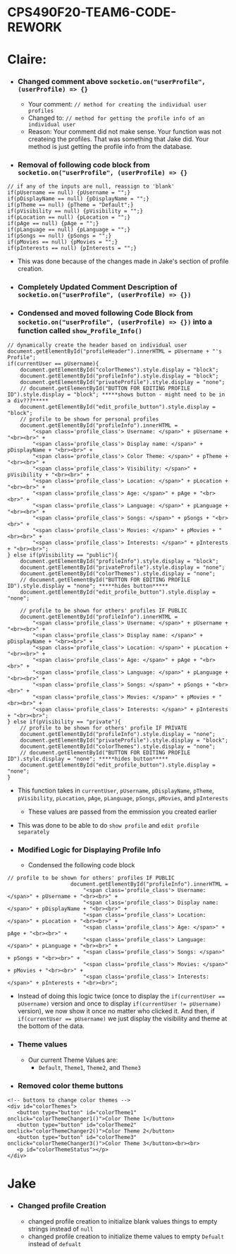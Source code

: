 # CPS490F20-TEAM6-CODE-REWORK

# Claire:
* ### Changed comment above `socketio.on("userProfile", (userProfile) => {}`
  * Your comment: `// method for creating the individual user profiles`
  * Changed to: `// method for getting the profile info of an individual user`
  * Reason: Your comment did not make sense. Your function was not createing the profiles. That was something that Jake did. Your method is just getting the profile info from the database.

* ### Removal of following code block from `socketio.on("userProfile", (userProfile) => {}`
```
// if any of the inputs are null, reassign to 'blank'  
if(pUsername == null) {pUsername = "";}  
if(pDisplayName == null) {pDisplayName = "";}  
if(pTheme == null) {pTheme = "Default";}  
if(pVisibility == null) {pVisibility = "";}  
if(pLocation == null) {pLocation = "";}  
if(pAge == null) {pAge = "";}  
if(pLanguage == null) {pLanguage = "";}  
if(pSongs == null) {pSongs = "";}  
if(pMovies == null) {pMovies = "";}  
if(pInterests == null) {pInterests = "";}
```
  * This was done because of the changes made in Jake's section of profile creation.
* ### Completely Updated Comment Description of `socketio.on("userProfile", (userProfile) => {})`
* ### Condensed and moved following Code Block from `socketio.on("userProfile", (userProfile) => {})` into a function called `show_Profile_Info()`

```
// dynamically create the header based on individual user
document.getElementById("profileHeader").innerHTML = pUsername + "'s Profile";  
if(currentUser == pUsername){
    document.getElementById("colorThemes").style.display = "block";
    document.getElementById("profileInfo").style.display = "block";
    document.getElementById("privateProfile").style.display = "none";
    // document.getElementById("BUTTON FOR EDITING PROFILE ID").style.display = "block"; *****shows button - might need to be in a div???*****
    document.getElementById("edit_profile_button").style.display = "block";
    // profile to be shown for personal profiles                    
    document.getElementById("profileInfo").innerHTML =
        "<span class='profile_class'> Username: </span>" + pUsername + "<br><br>" +
        "<span class='profile_class'> Display name: </span>" + pDisplayName + "<br><br>" +
        "<span class='profile_class'> Color Theme: </span>" + pTheme + "<br><br>" +
        "<span class='profile_class'> Visibility: </span>" + pVisibility + "<br><br>" +
        "<span class='profile_class'> Location: </span>" + pLocation + "<br><br>" +
        "<span class='profile_class'> Age: </span>" + pAge + "<br><br>" +
        "<span class='profile_class'> Language: </span>" + pLanguage + "<br><br>" +
        "<span class='profile_class'> Songs: </span>" + pSongs + "<br><br>" +
        "<span class='profile_class'> Movies: </span>" + pMovies + "<br><br>" +
        "<span class='profile_class'> Interests: </span>" + pInterests + "<br><br>";
} else if(pVisibility == "public"){
    document.getElementById("profileInfo").style.display = "block";
    document.getElementById("privateProfile").style.display = "none";
    document.getElementById("colorThemes").style.display = "none";
    // document.getElementById("BUTTON FOR EDITING PROFILE ID").style.display = "none"; *****hides button*****
    document.getElementById("edit_profile_button").style.display = "none";

    // profile to be shown for others' profiles IF PUBLIC
    document.getElementById("profileInfo").innerHTML =
        "<span class='profile_class'> Username: </span>" + pUsername + "<br><br>" +
        "<span class='profile_class'> Display name: </span>" + pDisplayName + "<br><br>" +
        "<span class='profile_class'> Location: </span>" + pLocation + "<br><br>" +
        "<span class='profile_class'> Age: </span>" + pAge + "<br><br>" +
        "<span class='profile_class'> Language: </span>" + pLanguage + "<br><br>" +
        "<span class='profile_class'> Songs: </span>" + pSongs + "<br><br>" +
        "<span class='profile_class'> Movies: </span>" + pMovies + "<br><br>" +
        "<span class='profile_class'> Interests: </span>" + pInterests + "<br><br>";
} else if(pVisibility == "private"){
    // profile to be shown for others' profile IF PRIVATE
    document.getElementById("profileInfo").style.display = "none";
    document.getElementById("privateProfile").style.display = "block";
    document.getElementById("colorThemes").style.display = "none";
    // document.getElementById("BUTTON FOR EDITING PROFILE ID").style.display = "none"; *****hides button*****
    document.getElementById("edit_profile_button").style.display = "none";
}
```

  * This function takes in `currentUser`, `pUsername`, `pDisplayName`, `pTheme`, `pVisibility`, `pLocation`, `pAge`, `pLanguage`, `pSongs`, `pMovies`, and `pInterests`
    * These values are passed from the emmission you created earlier
  * This was done to be able to do `show profile` and `edit profile separately`
  
* ### Modified Logic for Displaying Profile Info
  * Condensed the following code block
```
// profile to be shown for others' profiles IF PUBLIC
                    document.getElementById("profileInfo").innerHTML = 
                        "<span class='profile_class'> Username: </span>" + pUsername + "<br><br>" + 
                        "<span class='profile_class'> Display name: </span>" + pDisplayName + "<br><br>" +
                        "<span class='profile_class'> Location: </span>" + pLocation + "<br><br>" +
                        "<span class='profile_class'> Age: </span>" + pAge + "<br><br>" +
                        "<span class='profile_class'> Language: </span>" + pLanguage + "<br><br>" +
                        "<span class='profile_class'> Songs: </span>" + pSongs + "<br><br>" +
                        "<span class='profile_class'> Movies: </span>" + pMovies + "<br><br>" +
                        "<span class='profile_class'> Interests: </span>" + pInterests + "<br><br>";
```
  * Instead of doing this logic twice (once to display the `if(currentUser == pUsername)` version and once to display `if(currentUser != pUsername)` version), we now show it once no matter who clicked it. And then, if `if(currentUser == pUsername)` we just display the visibility and theme at the bottom of the data.
   
* ### Theme values
  * Our current Theme Values are:
    * `Default`, `Theme1`, `Theme2`, and `Theme3`

* ### Removed color theme buttons
```
<!-- buttons to change color themes -->
<div id="colorThemes">
   <button type="button" id="colorTheme1" onclick="colorThemeChanger1()">Color Theme 1</button>
   <button type="button" id="colorTheme2" onclick="colorThemeChanger2()">Color Theme 2</button>
   <button type="button" id="colorTheme3" onclick="colorThemeChanger3()">Color Theme 3</button><br><br>
   <p id="colorThemeStatus"></p>
</div>
```

# Jake
* ### Changed profile Creation
  * changed profile creation to initialize blank values things to empty strings instead of `null`
  * changed profile creation to initialize theme values to empty `Defualt` instead of `defualt`
